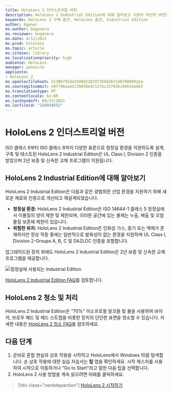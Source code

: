 ```yaml
---
title: HoloLens 2 인더스트리얼 버전
description: HoloLens 2 Industrial Edition에 대해 알아보고 사용자 자신의 버전을 구입한 후에 수행할 작업을 알아봅니다.
keywords: HoloLens 2 구매 옵션, HoloLens 옵션, Industrial Edition
author: bgener
ms.author: bogenera
ms.reviewer: bogenera
ms.date: 4/12/2021
ms.prod: hololens
ms.topic: article
ms.sitesec: library
ms.localizationpriority: high
audience: HoloLens
manager: yannisle
appliesto:
- HoloLens 2
ms.openlocfilehash: 51306755da5500d22829f359d2bf1467980892ea
ms.sourcegitcommit: e9f746aa41139859edc12fbc21f926c9461da4b3
ms.translationtype: HT
ms.contentlocale: ko-KR
ms.lasthandoff: 09/13/2021
ms.locfileid: "126034552"
---
```

# <a name="hololens-2-industrial-edition"></a>HoloLens 2 인더스트리얼 버전

ISO 클래스 6부터 ISO 클래스 8까지 다양한 표준으로 청정실 환경을 지원하도록 설계, 구축 및 테스트된 HoloLens 2 Industrial Edition은 UL Class I, Division 2 인증을 받았으며 2년 보증 및 신속한 교체 프로그램이 지원됩니다.

## <a name="learn-about-hololens-2-industrial-edition"></a>HoloLens 2 Industrial Edition에 대해 알아보기

HoloLens 2 Industrial Edition은 다음과 같은 광범위한 산업 환경을 지원하기 위해 새로운 재료와 인증으로 개선되고 재설계되었습니다.

- **청정실 환경:** HoloLens 2 Industrial Edition은 ISO 14644-1 클래스 5 청정실에서 이물질의 양이 제한 및 제한되며, 이러한 공간에 있는 물체는 누출, 배출 및 오염 물질 보존에 제한이 있습니다.
- **위험한 위치:** HoloLens 2 Industrial Edition은 인화성 가스, 증기 또는 액체가 존재하지만 정상 작동 중에는 일반적으로 발화성이 없는 환경을 지원하며 UL Class I, Division 2-Groups A, B, C 및 DAZLOC 인증을 포함합니다.

업그레이드된 장치 외에도 HoloLens 2 Industrial Edition은 2년 보증 및 신속한 교체 프로그램을 제공합니다.

![청정실에 사용되는 Industrial Edition.](./images/ie-small-pic.png)

[HoloLens 2 Industrial Edition FAQ](hololens2-industrial-edition-faq.md)를 검토합니다.

## <a name="cleaning-and-handling-hololens-2"></a>HoloLens 2 청소 및 처리

HoloLens 2 Industrial Edition은 "70%" 이소프로필 알코올 및 물을 사용하여 바이저, 브로우 패드 및 헤드 스트랩을 비롯한 장치의 단단한 표면을 청소할 수 있습니다. 자세한 내용은 [HoloLens 2 청소 FAQ](/hololens/hololens2-maintenance)를 참조하세요.

## <a name="next-steps"></a>다음 단계

1. 곧바로 혼합 현실과 상호 작용을 시작하고 HoloLens에서 Windows 10을 탐색합니다. 손 상호 작용에 대한 실습 자습서는 **팁** 앱을 확인하세요. 시작 제스처를 사용하여 시작으로 이동하거나 "Go to Start"라고 말한 다음 팁을 선택합니다.
1. HoloLens 2 사용 방법을 계속 읽으려면 아래를 클릭하세요.

> [!div class="nextstepaction"]
> [HoloLens 2 시작하기](hololens2-basic-usage.md)